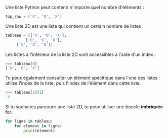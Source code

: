 Une liste Python peut contenir n'importe quel nombre d'éléments :

``` python
top_row = ['X', 'O', 'X']
```

Une liste 2D est une liste qui contient un certain nombre de listes :

``` python
tableau = [['X', 'O', 'X'],
         ['O', 'X', 'O'],
     ['X', 'O', 'O']]
```

Les listes à l'intérieur de la liste 2D sont accessibles à l'aide d'un index :

``` python
>>> tableau[0]
['X', 'O', 'X']
```

Tu peux également consulter un élément spécifique dans l'une des listes : utilise l'index de la liste, puis l'index de l'élément dans cette liste.

``` python
>>> tableau[1][1]
'X'
```

Si tu souhaites parcourir une liste 2D, tu peux utiliser une boucle **imbriquée** for.

``` python
for ligne in tableau:
    for element in ligne:
        print(element)
```
